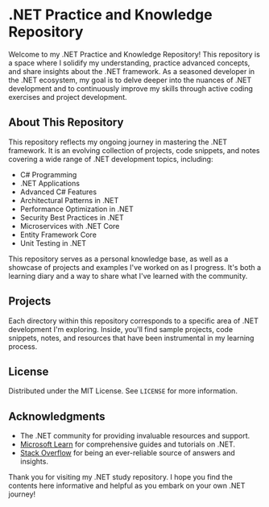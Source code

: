 # .NET Practice and Knowledge Repository

Welcome to my .NET Practice and Knowledge Repository! This repository is a space where I solidify my understanding, practice advanced concepts, and share insights about the .NET framework. As a seasoned developer in the .NET ecosystem, my goal is to delve deeper into the nuances of .NET development and to continuously improve my skills through active coding exercises and project development.

## About This Repository

This repository reflects my ongoing journey in mastering the .NET framework. It is an evolving collection of projects, code snippets, and notes covering a wide range of .NET development topics, including:

- C# Programming
- .NET Applications
- Advanced C# Features
- Architectural Patterns in .NET 
- Performance Optimization in .NET 
- Security Best Practices in .NET
- Microservices with .NET Core
- Entity Framework Core
- Unit Testing in .NET

This repository serves as a personal knowledge base, as well as a showcase of projects and examples I've worked on as I progress. It's both a learning diary and a way to share what I've learned with the community.

## Projects

Each directory within this repository corresponds to a specific area of .NET development I'm exploring. Inside, you'll find sample projects, code snippets, notes, and resources that have been instrumental in my learning process.

## License

Distributed under the MIT License. See `LICENSE` for more information.

## Acknowledgments

- The .NET community for providing invaluable resources and support.
- [Microsoft Learn](https://docs.microsoft.com/en-us/learn/) for comprehensive guides and tutorials on .NET.
- [Stack Overflow](https://stackoverflow.com/) for being an ever-reliable source of answers and insights.

Thank you for visiting my .NET study repository. I hope you find the contents here informative and helpful as you embark on your own .NET journey!

